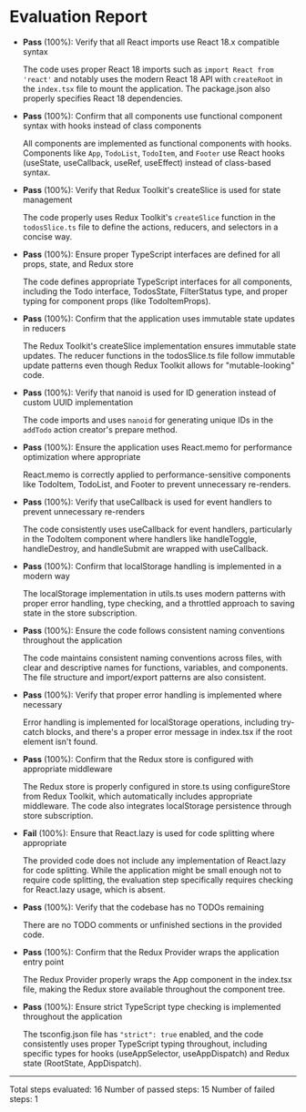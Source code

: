 # Evaluation Report

- **Pass** (100%): Verify that all React imports use React 18.x compatible syntax
  
  The code uses proper React 18 imports such as `import React from 'react'` and notably uses the modern React 18 API with `createRoot` in the `index.tsx` file to mount the application. The package.json also properly specifies React 18 dependencies.

- **Pass** (100%): Confirm that all components use functional component syntax with hooks instead of class components
  
  All components are implemented as functional components with hooks. Components like `App`, `TodoList`, `TodoItem`, and `Footer` use React hooks (useState, useCallback, useRef, useEffect) instead of class-based syntax.

- **Pass** (100%): Verify that Redux Toolkit's createSlice is used for state management
  
  The code properly uses Redux Toolkit's `createSlice` function in the `todosSlice.ts` file to define the actions, reducers, and selectors in a concise way.

- **Pass** (100%): Ensure proper TypeScript interfaces are defined for all props, state, and Redux store
  
  The code defines appropriate TypeScript interfaces for all components, including the Todo interface, TodosState, FilterStatus type, and proper typing for component props (like TodoItemProps).

- **Pass** (100%): Confirm that the application uses immutable state updates in reducers
  
  The Redux Toolkit's createSlice implementation ensures immutable state updates. The reducer functions in the todosSlice.ts file follow immutable update patterns even though Redux Toolkit allows for "mutable-looking" code.

- **Pass** (100%): Verify that nanoid is used for ID generation instead of custom UUID implementation
  
  The code imports and uses `nanoid` for generating unique IDs in the `addTodo` action creator's prepare method.

- **Pass** (100%): Ensure the application uses React.memo for performance optimization where appropriate
  
  React.memo is correctly applied to performance-sensitive components like TodoItem, TodoList, and Footer to prevent unnecessary re-renders.

- **Pass** (100%): Verify that useCallback is used for event handlers to prevent unnecessary re-renders
  
  The code consistently uses useCallback for event handlers, particularly in the TodoItem component where handlers like handleToggle, handleDestroy, and handleSubmit are wrapped with useCallback.

- **Pass** (100%): Confirm that localStorage handling is implemented in a modern way
  
  The localStorage implementation in utils.ts uses modern patterns with proper error handling, type checking, and a throttled approach to saving state in the store subscription.

- **Pass** (100%): Ensure the code follows consistent naming conventions throughout the application
  
  The code maintains consistent naming conventions across files, with clear and descriptive names for functions, variables, and components. The file structure and import/export patterns are also consistent.

- **Pass** (100%): Verify that proper error handling is implemented where necessary
  
  Error handling is implemented for localStorage operations, including try-catch blocks, and there's a proper error message in index.tsx if the root element isn't found.

- **Pass** (100%): Confirm that the Redux store is configured with appropriate middleware
  
  The Redux store is properly configured in store.ts using configureStore from Redux Toolkit, which automatically includes appropriate middleware. The code also integrates localStorage persistence through store subscription.

- **Fail** (100%): Ensure that React.lazy is used for code splitting where appropriate
  
  The provided code does not include any implementation of React.lazy for code splitting. While the application might be small enough not to require code splitting, the evaluation step specifically requires checking for React.lazy usage, which is absent.

- **Pass** (100%): Verify that the codebase has no TODOs remaining
  
  There are no TODO comments or unfinished sections in the provided code.

- **Pass** (100%): Confirm that the Redux Provider wraps the application entry point
  
  The Redux Provider properly wraps the App component in the index.tsx file, making the Redux store available throughout the component tree.

- **Pass** (100%): Ensure strict TypeScript type checking is implemented throughout the application
  
  The tsconfig.json file has `"strict": true` enabled, and the code consistently uses proper TypeScript typing throughout, including specific types for hooks (useAppSelector, useAppDispatch) and Redux state (RootState, AppDispatch).

---

Total steps evaluated: 16
Number of passed steps: 15
Number of failed steps: 1